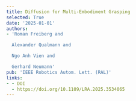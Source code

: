 ```yaml
---
title: Diffusion for Multi-Embodiment Grasping
selected: True
date: '2025-01-01'
authors:
- 'Roman Freiberg and

  Alexander Qualmann and

  Ngo Anh Vien and

  Gerhard Neumann'
pub: 'IEEE Robotics Autom. Lett. (RAL)'
links:
- - DOI
  - https://doi.org/10.1109/LRA.2025.3534065
---
```

